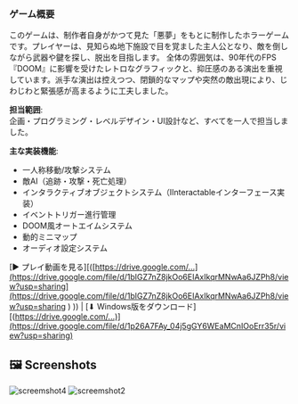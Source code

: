 ### ゲーム概要
このゲームは、制作者自身がかつて見た「悪夢」をもとに制作したホラーゲームです。プレイヤーは、見知らぬ地下施設で目を覚ました主人公となり、敵を倒しながら武器や鍵を探し、脱出を目指します。
全体の雰囲気は、90年代のFPS『DOOM』に影響を受けたレトロなグラフィックと、抑圧感のある演出を重視しています。派手な演出は控えつつ、閉鎖的なマップや突然の敵出現により、じわじわと緊張感が高まるように工夫しました。


**担当範囲**:  
企画・プログラミング・レベルデザイン・UI設計など、すべてを一人で担当しました。

**主な実装機能**:  
- 一人称移動/攻撃システム
- 敵AI（追跡・攻撃・死亡処理）
- インタラクティブオブジェクトシステム（IInteractableインターフェース実装）
- イベントトリガー進行管理
- DOOM風オートエイムシステム
- 動的ミニマップ
- オーディオ設定システム

[▶ プレイ動画を見る][([https://drive.google.com/...](https://drive.google.com/file/d/1blGZ7nZ8jkOo6EIAxIkqrMNwAa6JZPh8/view?usp=sharing](https://drive.google.com/file/d/1blGZ7nZ8jkOo6EIAxIkqrMNwAa6JZPh8/view?usp=sharing
)
)) | [⬇ Windows版をダウンロード][(https://drive.google.com/...)](https://drive.google.com/file/d/1p26A7FAy_04j5gGY6WEaMCnIOoErr35r/view?usp=sharing)

## 🖼️ Screenshots

![screemshot4](https://github.com/user-attachments/assets/015f85aa-9b01-43ee-b9e7-bca01147407c)
![screemshot2](https://github.com/user-attachments/assets/62b340c5-602d-4b1f-8668-23e52605d99e)



